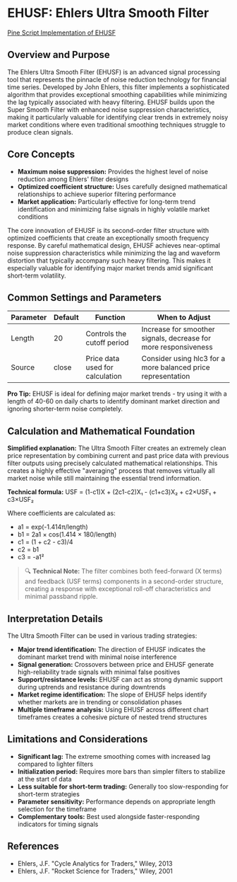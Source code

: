 # EHUSF: Ehlers Ultra Smooth Filter

[Pine Script Implementation of EHUSF](https://github.com/mihakralj/pinescript/blob/main/indicators/filters/ehusf.pine)

## Overview and Purpose

The Ehlers Ultra Smooth Filter (EHUSF) is an advanced signal processing tool that represents the pinnacle of noise reduction technology for financial time series. Developed by John Ehlers, this filter implements a sophisticated algorithm that provides exceptional smoothing capabilities while minimizing the lag typically associated with heavy filtering. EHUSF builds upon the Super Smooth Filter with enhanced noise suppression characteristics, making it particularly valuable for identifying clear trends in extremely noisy market conditions where even traditional smoothing techniques struggle to produce clean signals.

## Core Concepts

* **Maximum noise suppression:** Provides the highest level of noise reduction among Ehlers' filter designs
* **Optimized coefficient structure:** Uses carefully designed mathematical relationships to achieve superior filtering performance
* **Market application:** Particularly effective for long-term trend identification and minimizing false signals in highly volatile market conditions

The core innovation of EHUSF is its second-order filter structure with optimized coefficients that create an exceptionally smooth frequency response. By careful mathematical design, EHUSF achieves near-optimal noise suppression characteristics while minimizing the lag and waveform distortion that typically accompany such heavy filtering. This makes it especially valuable for identifying major market trends amid significant short-term volatility.

## Common Settings and Parameters

| Parameter | Default | Function | When to Adjust |
|-----------|---------|----------|---------------|
| Length | 20 | Controls the cutoff period | Increase for smoother signals, decrease for more responsiveness |
| Source | close | Price data used for calculation | Consider using hlc3 for a more balanced price representation |

**Pro Tip:** EHUSF is ideal for defining major market trends - try using it with a length of 40-60 on daily charts to identify dominant market direction and ignoring shorter-term noise completely.

## Calculation and Mathematical Foundation

**Simplified explanation:**
The Ultra Smooth Filter creates an extremely clean price representation by combining current and past price data with previous filter outputs using precisely calculated mathematical relationships. This creates a highly effective "averaging" process that removes virtually all market noise while still maintaining the essential trend information.

**Technical formula:**
USF = (1-c1)X + (2c1-c2)X₁ - (c1+c3)X₂ + c2×USF₁ + c3×USF₂

Where coefficients are calculated as:
- a1 = exp(-1.414π/length)
- b1 = 2a1 × cos(1.414 × 180/length)
- c1 = (1 + c2 - c3)/4
- c2 = b1
- c3 = -a1²

> 🔍 **Technical Note:** The filter combines both feed-forward (X terms) and feedback (USF terms) components in a second-order structure, creating a response with exceptional roll-off characteristics and minimal passband ripple.

## Interpretation Details

The Ultra Smooth Filter can be used in various trading strategies:

* **Major trend identification:** The direction of EHUSF indicates the dominant market trend with minimal noise interference
* **Signal generation:** Crossovers between price and EHUSF generate high-reliability trade signals with minimal false positives
* **Support/resistance levels:** EHUSF can act as strong dynamic support during uptrends and resistance during downtrends
* **Market regime identification:** The slope of EHUSF helps identify whether markets are in trending or consolidation phases
* **Multiple timeframe analysis:** Using EHUSF across different chart timeframes creates a cohesive picture of nested trend structures

## Limitations and Considerations

* **Significant lag:** The extreme smoothing comes with increased lag compared to lighter filters
* **Initialization period:** Requires more bars than simpler filters to stabilize at the start of data
* **Less suitable for short-term trading:** Generally too slow-responding for short-term strategies
* **Parameter sensitivity:** Performance depends on appropriate length selection for the timeframe
* **Complementary tools:** Best used alongside faster-responding indicators for timing signals

## References

* Ehlers, J.F. "Cycle Analytics for Traders," Wiley, 2013
* Ehlers, J.F. "Rocket Science for Traders," Wiley, 2001

